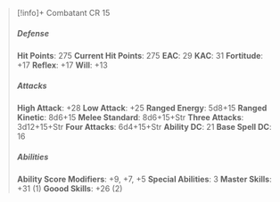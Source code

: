 > [!info]+ Combatant CR 15
> ##### Defense
> **Hit Points**: 275
> **Current Hit Points**: 275
> **EAC**: 29
> **KAC**: 31
> **Fortitude**: +17
> **Reflex**: +17
> **Will**: +13
> ##### Attacks
> **High Attack**: +28
> **Low Attack**: +25
> **Ranged Energy**: 5d8+15
> **Ranged Kinetic**: 8d6+15
> **Melee Standard**: 8d6+15+Str
> **Three Attacks**: 3d12+15+Str
> **Four Attacks**: 6d4+15+Str
> **Ability DC**: 21
> **Base Spell DC**: 16
> ##### Abilities
> **Ability Score Modifiers**: +9, +7, +5
> **Special Abilities**: 3
> **Master Skills**: +31 (1)
> **Goood Skills**: +26 (2)
